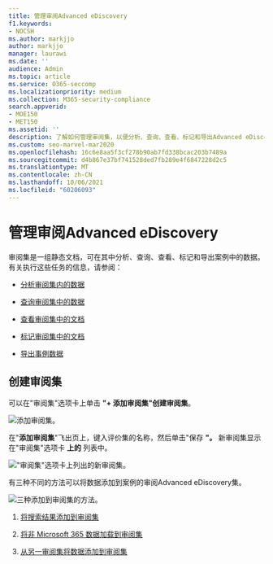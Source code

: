 ```yaml
---
title: 管理审阅Advanced eDiscovery
f1.keywords:
- NOCSH
ms.author: markjjo
author: markjjo
manager: laurawi
ms.date: ''
audience: Admin
ms.topic: article
ms.service: O365-seccomp
ms.localizationpriority: medium
ms.collection: M365-security-compliance
search.appverid:
- MOE150
- MET150
ms.assetid: ''
description: 了解如何管理审阅集，以便分析、查询、查看、标记和导出Advanced eDiscovery案例。
ms.custom: seo-marvel-mar2020
ms.openlocfilehash: 16c6e8aa5f3cf278b90ab7fd338bcac203b7489a
ms.sourcegitcommit: d4b867e37bf741528ded7fb289e4f6847228d2c5
ms.translationtype: MT
ms.contentlocale: zh-CN
ms.lasthandoff: 10/06/2021
ms.locfileid: "60206093"
---
```

# <a name="manage-review-sets-in-advanced-ediscovery"></a>管理审阅Advanced eDiscovery

审阅集是一组静态文档，可在其中分析、查询、查看、标记和导出案例中的数据。 有关执行这些任务的信息，请参阅：

- [分析审阅集内的数据](analyzing-data-in-review-set.md)

- [查询审阅集中的数据](review-set-search.md)

- [查看审阅集中的文档](view-documents-in-review-set.md)

- [标记审阅集中的文档](tagging-documents.md)

- [导出事例数据](exporting-data-ediscover20.md)

## <a name="create-a-review-set"></a>创建审阅集

可以在"审阅集"选项卡上单击 **"+ 添加审阅集"创建审阅集**。

![添加审阅集。](../media/f45c51d9-585d-47d1-b7fb-0288715e0b6a.png)

在"**添加审阅集**"飞出页上，键入评价集的名称，然后单击"保存 **"。** 新审阅集显示在"审阅集"选项卡 **上的** 列表中。

!["审阅集"选项卡上列出的新审阅集。](../media/AeDnewreviewset.png)

有三种不同的方法可以将数据添加到案例的审阅Advanced eDiscovery集。

![三种添加到审阅集的方法。](../media/1f1f4efd-c03b-4255-bc3d-df358e56549c.png)

1. [将搜索结果添加到审阅集](add-data-to-review-set.md)

2. [将非 Microsoft 365 数据加载到审阅集](load-non-Office-365-data-into-a-review-set.md)

3. [从另一审阅集将数据添加到审阅集](add-data-to-review-set-from-another-review-set.md)
